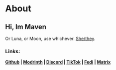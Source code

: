 # About

## **Hi, Im Maven**
Or Luna, or Moon, use whichever. <a rel="me" href="https://en.pronouns.page/@M0on9">She/they</a>.

### Links:
**[Github](https://github.com/M0on9)  |  [Modrinth](https://modrinth.com/user/M0on9)  |  [Discord](https://discord.com/invite/Fv69VFfU)  |  [TikTok](https://tiktok.com/@M0on9_)  |  <a rel="me" href="https://tech.lgbt/@M0on9">Fedi</a>  |  [Matrix](https://matrix.to/#/@M0on9:mint.lgbt)**
